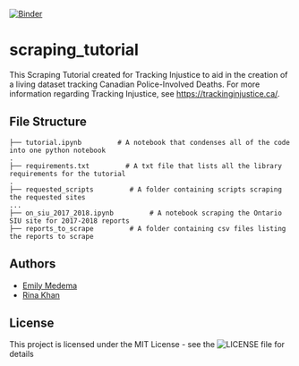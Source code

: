 [![Binder](https://mybinder.org/badge_logo.svg)](https://mybinder.org/v2/gh/emedema/scraping_tutorial/HEAD?)
# scraping_tutorial
This Scraping Tutorial created for Tracking Injustice to aid in the creation of a living dataset tracking Canadian Police-Involved Deaths. For more information regarding Tracking Injustice, see https://trackinginjustice.ca/.

## File Structure

```
├── tutorial.ipynb         # A notebook that condenses all of the code into one python notebook
.
├── requirements.txt         # A txt file that lists all the library requirements for the tutorial
.
├── requested_scripts         # A folder containing scripts scraping the requested sites
...
├── on_siu_2017_2018.ipynb         # A notebook scraping the Ontario SIU site for 2017-2018 reports
├── reports_to_scrape         # A folder containing csv files listing the reports to scrape
```

## Authors

- [Emily Medema](https://github.com/emedema)
- [Rina Khan](https://github.com/rinajhinjhina)

## License

This project is licensed under the MIT License - see the ![LICENSE]("https://github.com/emedema/scraping_tutorial/blob/main/LICENSE") file for details
